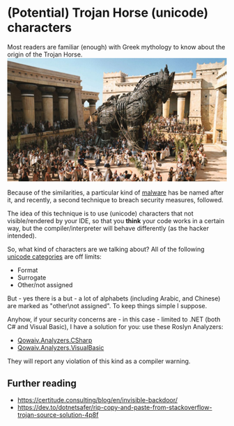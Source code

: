 # (Potential) Trojan Horse (unicode) characters

Most readers are familiar (enough) with Greek mythology to know about the
origin of the Trojan Horse. 
![Trojan Horse](2021-11-22_trojan-characters.jpg)

Because of the similarities, a particular kind of [malware](https://en.wikipedia.org/wiki/Trojan_horse_(computing))
has be named after it, and recently, a second technique to breach security
measures, followed.

The idea of this technique is to use (unicode) characters that not visible/rendered
by your IDE, so that you **think** your code works in a certain way, but the
compiler/interpreter will behave differently (as the hacker intended).

So, what kind of characters are we talking about?
All of the following [unicode categories](https://en.wikipedia.org/wiki/Unicode_character_property) are off limits:
 * Format
 * Surrogate
 * Other/not assigned

But - yes there is a but - a lot of alphabets (including Arabic, and Chinese)
are marked as "other\not assigned". To keep things simple I suppose.

Anyhow, if your security concerns are - in this case - limited to .NET (both C#
and Visual Basic), I have a solution for you: use these Roslyn Analyzers:
 * [Qowaiv.Analyzers.CSharp](https://www.nuget.org/packages/Qowaiv.Analyzers.CSharp)
 * [Qowaiv.Analyzers.VisualBasic](https://www.nuget.org/packages/Qowaiv.Analyzers.VisualBasic)

They will report any violation of this kind as a compiler warning.

## Further reading
 * https://certitude.consulting/blog/en/invisible-backdoor/
 * https://dev.to/dotnetsafer/rip-copy-and-paste-from-stackoverflow-trojan-source-solution-4p8f
